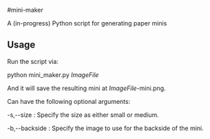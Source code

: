 #mini-maker

A (in-progress) Python script for generating paper minis

## Usage

Run the script via:

python mini_maker.py _ImageFile_

And it will save the resulting mini at _ImageFile_-mini.png.

Can have the following optional arguments:

-s,--size  :  Specify the size as either small or medium.

-b,--backside  :  Specify the image to use for the backside of the mini.
